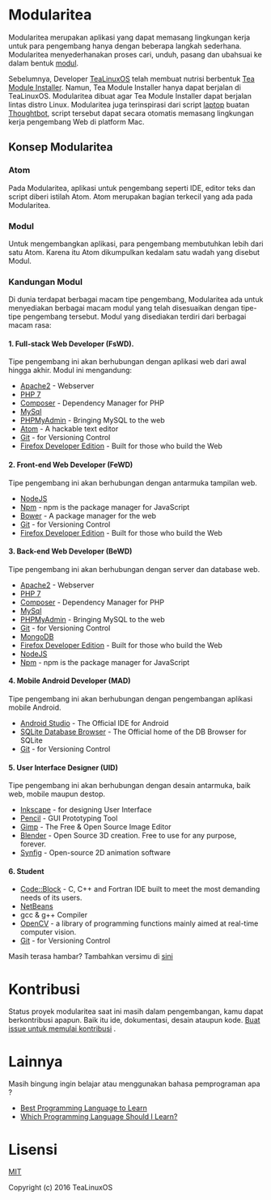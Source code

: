 # Modularitea
Modularitea merupakan aplikasi yang dapat memasang lingkungan kerja untuk para pengembang hanya dengan beberapa langkah sederhana. Modularitea menyederhanakan proses cari, unduh, pasang dan ubahsuai  ke dalam bentuk [modul](#modul).

Sebelumnya, Developer [TeaLinuxOS](http://tealinuxos.org) telah membuat nutrisi berbentuk [Tea Module Installer](https://github.com/tealinuxos/tea-module-installer). Namun, Tea Module Installer hanya dapat berjalan di TeaLinuxOS. Modularitea dibuat agar Tea Module Installer dapat berjalan lintas distro Linux. Modularitea juga terinspirasi dari script [laptop](https://thoughtbot.com/tools) buatan [Thoughtbot](https://thoughtbot.com/), script tersebut dapat secara otomatis memasang lingkungan kerja pengembang Web di platform Mac.

## Konsep Modularitea

### Atom
Pada Modularitea, aplikasi untuk pengembang seperti IDE, editor teks dan script diberi istilah Atom. Atom merupakan bagian terkecil yang ada pada Modularitea.

### Modul
Untuk mengembangkan aplikasi, para pengembang membutuhkan lebih dari satu Atom. Karena itu Atom dikumpulkan kedalam satu wadah yang disebut Modul.

### Kandungan Modul
Di dunia terdapat berbagai macam tipe pengembang, Modularitea ada untuk menyediakan berbagai macam modul yang telah disesuaikan dengan tipe-tipe pengembang tersebut. Modul yang disediakan terdiri dari berbagai macam rasa:

#### 1. Full-stack Web Developer (FsWD).
Tipe pengembang ini akan berhubungan dengan aplikasi web dari awal hingga akhir.
Modul ini mengandung:
- [Apache2](https://httpd.apache.org/) - Webserver
- [PHP 7](http://php.net)
- [Composer](https://getcomposer.org/) -  Dependency Manager for PHP
- [MySql](https://www.mysql.com/)
- [PHPMyAdmin](https://www.phpmyadmin.net/) - Bringing MySQL to the web
- [Atom](https://atom.io/) - A hackable text editor
- [Git](https://git-scm.com/) - for Versioning Control
- [Firefox Developer Edition](https://www.mozilla.org/en-US/firefox/developer/) - Built for those who build the Web

#### 2. Front-end Web Developer (FeWD)
Tipe pengembang ini akan berhubungan dengan antarmuka tampilan web.
- [NodeJS](https://nodejs.org)
- [Npm](https://www.npmjs.com/) - npm is the package manager for JavaScript
- [Bower](https://bower.io/) - A package manager for the web
- [Git](https://git-scm.com/) - for Versioning Control
- [Firefox Developer Edition](https://www.mozilla.org/en-US/firefox/developer/) - Built for those who build the Web

#### 3. Back-end Web Developer (BeWD)
Tipe pengembang ini akan berhubungan dengan server dan database web.
- [Apache2](https://httpd.apache.org/) - Webserver
- [PHP 7](http://php.net)
- [Composer](https://getcomposer.org/) -  Dependency Manager for PHP
- [MySql](https://www.mysql.com/)
- [PHPMyAdmin](https://www.phpmyadmin.net/) - Bringing MySQL to the web
- [Git](https://git-scm.com/) - for Versioning Control
- [MongoDB](https://www.mongodb.com/)
- [Firefox Developer Edition](https://www.mozilla.org/en-US/firefox/developer/) - Built for those who build the Web
- [NodeJS](https://nodejs.org)
- [Npm](https://www.npmjs.com/) - npm is the package manager for JavaScript

#### 4. Mobile Android Developer (MAD)
Tipe pengembang ini akan berhubungan dengan pengembangan aplikasi mobile Android.
- [Android Studio](https://developer.android.com/studio/index.html) - The Official IDE for Android
- [SQLite Database Browser](http://sqlitebrowser.org/) - The Official home of the DB Browser for SQLite
- [Git](https://git-scm.com/) - for Versioning Control

#### 5. User Interface Designer (UID)
Tipe pengembang ini akan berhubungan dengan desain antarmuka, baik web, mobile maupun destop.
- [Inkscape](https://inkscape.org/) - for designing User Interface
- [Pencil](http://pencil.evolus.vn/Next.html) - GUI Prototyping Tool
- [Gimp](https://www.gimp.org/) - The Free & Open Source Image Editor
- [Blender](https://www.blender.org/) - Open Source 3D creation. Free to use for any purpose, forever.
- [Synfig](http://www.synfig.org/) - Open-source 2D animation software

#### 6. Student
- [Code::Block](http://www.codeblocks.org/) - C, C++ and Fortran IDE built to meet the most demanding needs of its users.
- [NetBeans](http://netbeans.org/)
- gcc & g++ Compiler
- [OpenCV](http://opencv.org) - a library of programming functions mainly aimed at real-time computer vision.
- [Git](https://git-scm.com/) - for Versioning Control

Masih terasa hambar? Tambahkan versimu di [sini](https://github.com/tealinuxos/modularitea/issues/new)

# Kontribusi
Status proyek modularitea saat ini masih dalam pengembangan, kamu dapat berkontribusi apapun. Baik itu ide, dokumentasi, desain ataupun kode. [Buat issue untuk memulai kontribusi](https://github.com/tealinuxos/modularitea/issues/new) .

# Lainnya

Masih bingung ingin belajar atau menggunakan bahasa pemprograman apa ?

- [Best Programming Language to Learn](http://www.bestprogramminglanguagefor.me)
- [Which Programming Language Should I Learn?](http://choosing-a-language.techboss.co/)

# Lisensi
[MIT](http://opensource.org/licenses/MIT)

Copyright (c) 2016 TeaLinuxOS
